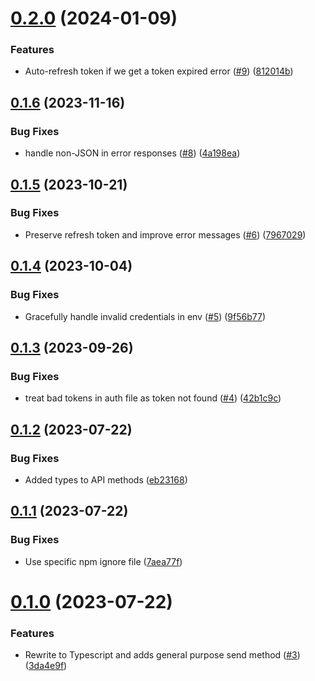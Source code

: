 # [0.2.0](https://github.com/kapetacom/nodejs-api-client/compare/v0.1.6...v0.2.0) (2024-01-09)


### Features

* Auto-refresh token if we get a token expired error ([#9](https://github.com/kapetacom/nodejs-api-client/issues/9)) ([812014b](https://github.com/kapetacom/nodejs-api-client/commit/812014b0557c40c820f3060d40630a353ac7c93a))

## [0.1.6](https://github.com/kapetacom/nodejs-api-client/compare/v0.1.5...v0.1.6) (2023-11-16)


### Bug Fixes

* handle non-JSON in error responses ([#8](https://github.com/kapetacom/nodejs-api-client/issues/8)) ([4a198ea](https://github.com/kapetacom/nodejs-api-client/commit/4a198ea7305f5bdc020e3f31c13875257a944120))

## [0.1.5](https://github.com/kapetacom/nodejs-api-client/compare/v0.1.4...v0.1.5) (2023-10-21)


### Bug Fixes

* Preserve refresh token and improve error messages ([#6](https://github.com/kapetacom/nodejs-api-client/issues/6)) ([7967029](https://github.com/kapetacom/nodejs-api-client/commit/79670293bfd5bdfc70d19c2a7b19e717c9d0c1c6))

## [0.1.4](https://github.com/kapetacom/nodejs-api-client/compare/v0.1.3...v0.1.4) (2023-10-04)


### Bug Fixes

* Gracefully handle invalid credentials in env ([#5](https://github.com/kapetacom/nodejs-api-client/issues/5)) ([9f56b77](https://github.com/kapetacom/nodejs-api-client/commit/9f56b770467eb8f59e9007d26a689431bc1f9d1f))

## [0.1.3](https://github.com/kapetacom/nodejs-api-client/compare/v0.1.2...v0.1.3) (2023-09-26)


### Bug Fixes

* treat bad tokens in auth file as token not found ([#4](https://github.com/kapetacom/nodejs-api-client/issues/4)) ([42b1c9c](https://github.com/kapetacom/nodejs-api-client/commit/42b1c9cf7f1564c50c583642d794ba2127f83a4d))

## [0.1.2](https://github.com/kapetacom/nodejs-api-client/compare/v0.1.1...v0.1.2) (2023-07-22)


### Bug Fixes

* Added types to API methods ([eb23168](https://github.com/kapetacom/nodejs-api-client/commit/eb231685def27748caced08536ff3d558be2a79f))

## [0.1.1](https://github.com/kapetacom/nodejs-api-client/compare/v0.1.0...v0.1.1) (2023-07-22)


### Bug Fixes

* Use specific npm ignore file ([7aea77f](https://github.com/kapetacom/nodejs-api-client/commit/7aea77ff32bbb26d307e11dc0cadccb18baff7a1))

# [0.1.0](https://github.com/kapetacom/nodejs-api-client/compare/v0.0.13...v0.1.0) (2023-07-22)


### Features

* Rewrite to Typescript and adds general purpose send method ([#3](https://github.com/kapetacom/nodejs-api-client/issues/3)) ([3da4e9f](https://github.com/kapetacom/nodejs-api-client/commit/3da4e9f22aea5b0e715f6386f7ccb2d8aa07c17f))
